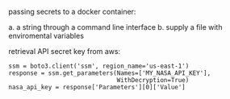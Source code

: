 passing secrets to a docker container:

a. a string through a command line interface
b. supply a file with enviromental variables



retrieval API secret key from aws:

    ssm = boto3.client('ssm', region_name='us-east-1')
    response = ssm.get_parameters(Names=['MY_NASA_API_KEY'],
                                  WithDecryption=True)
    nasa_api_key = response['Parameters'][0]['Value']